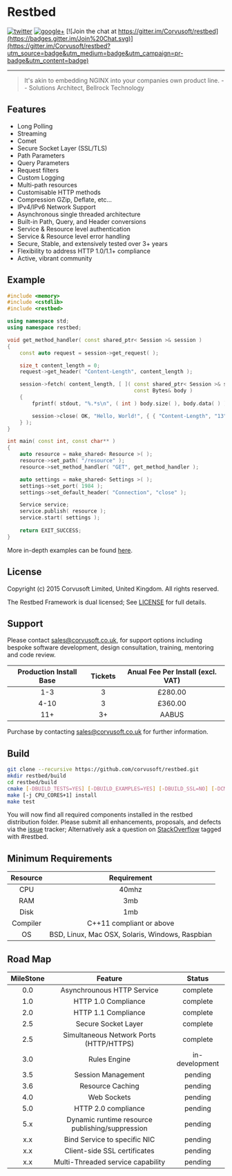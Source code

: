 # Restbed 

[![twitter][1.1]][1]
[![google+][2.1]][2]
[![Join the chat at https://gitter.im/Corvusoft/restbed](https://badges.gitter.im/Join%20Chat.svg)](https://gitter.im/Corvusoft/restbed?utm_source=badge&utm_medium=badge&utm_campaign=pr-badge&utm_content=badge)

[1.1]: http://i.imgur.com/tXSoThF.png (twitter icon with padding)
[2.1]: http://i.imgur.com/yCsTjba.png (google plus icon with padding)

[1]: http://www.twitter.com/corvusoft
[2]: https://plus.google.com/+CorvusoftCoUkSolutions

----------

> It's akin to embedding NGINX into your companies own product line.
>                                                       -- Solutions Architect, Bellrock Technology

## Features

 - Long Polling
 - Streaming
 - Comet
 - Secure Socket Layer (SSL/TLS)
 - Path Parameters
 - Query Parameters
 - Request filters
 - Custom Logging
 - Multi-path resources
 - Customisable HTTP methods
 - Compression GZip, Deflate, etc...
 - IPv4/IPv6 Network Support
 - Asynchronous single threaded architecture
 - Built-in Path, Query, and Header conversions
 - Service & Resource level authentication
 - Service & Resource level error handling
 - Secure, Stable, and extensively tested over 3+ years
 - Flexibility to address HTTP 1.0/1.1+ compliance
 - Active, vibrant community

## Example

```C++
#include <memory>
#include <cstdlib>
#include <restbed>

using namespace std;
using namespace restbed;

void get_method_handler( const shared_ptr< Session >& session )
{
    const auto request = session->get_request( );

    size_t content_length = 0;
    request->get_header( "Content-Length", content_length );

    session->fetch( content_length, [ ]( const shared_ptr< Session >& session,
                                         const Bytes& body )
    {
        fprintf( stdout, "%.*s\n", ( int ) body.size( ), body.data( ) );

        session->close( OK, "Hello, World!", { { "Content-Length", "13" } } );
    } );
}

int main( const int, const char** )
{
    auto resource = make_shared< Resource >( );
    resource->set_path( "/resource" );
    resource->set_method_handler( "GET", get_method_handler );

    auto settings = make_shared< Settings >( );
    settings->set_port( 1984 );
    settings->set_default_header( "Connection", "close" );

    Service service;
    service.publish( resource );
    service.start( settings );
    
    return EXIT_SUCCESS;
}
```

More in-depth examples can be found [here](https://github.com/Corvusoft/restbed/tree/master/example).

## License

Copyright (c) 2015 Corvusoft Limited, United Kingdom. All rights reserved. 

The Restbed Framework is dual licensed; See [LICENSE](LICENSE) for full details.

## Support

Please contact sales@corvusoft.co.uk, for support options including bespoke software development, design consultation, training, mentoring and code review.

| Production Install Base   |        Tickets      |    Anual Fee Per Install (excl. VAT)    |
| :-----------------------: |:-------------------:|:---------------------------------------:| 
|            1-3            |          3          |                £280.00                  | 
|            4-10           |          3          |                £360.00                  |
|             11+           |          3+         |                 AABUS                   |                

Purchase by contacting sales@corvusoft.co.uk for further information.

## Build


```bash
git clone --recursive https://github.com/corvusoft/restbed.git
mkdir restbed/build
cd restbed/build
cmake [-DBUILD_TESTS=YES] [-DBUILD_EXAMPLES=YES] [-DBUILD_SSL=NO] [-DCMAKE_INSTALL_PREFIX=/output-directory] ..
make [-j CPU_CORES+1] install
make test
```

You will now find all required components installed in the restbed distribution folder.  Please submit all enhancements, proposals, and defects via the [issue](http://github.com/corvusoft/restbed/issues) tracker; Alternatively ask a question on [StackOverflow](http://stackoverflow.com/) tagged with #restbed.

## Minimum Requirements

|     Resource   |                   Requirement                   |
|:--------------:|:-----------------------------------------------:| 
|       CPU      |                    40mhz                        |
|       RAM      |                     3mb                         |
|       Disk     |                     1mb                         |
|     Compiler   |          C++11 compliant or above               |
|        OS      | BSD, Linux, Mac OSX, Solaris, Windows, Raspbian |

## Road Map

|   MileStone   |                   Feature                       |      Status     |
|:-------------:|:-----------------------------------------------:|:---------------:| 
|     0.0       |         Asynchrounous HTTP Service              |     complete    |
|     1.0       |             HTTP 1.0 Compliance                 |     complete    |
|     2.0       |             HTTP 1.1 Compliance                 |     complete    |
|     2.5       |             Secure Socket Layer                 |     complete    |
|     2.5       |     Simultaneous Network Ports (HTTP/HTTPS)     |     complete    |
|     3.0       |                 Rules Engine                    |  in-development |
|     3.5       |             Session Management                  |     pending     |
|     3.6       |               Resource Caching                  |     pending     |
|     4.0       |                 Web Sockets                     |     pending     |
|     5.0       |             HTTP 2.0 compliance                 |     pending     |
|     5.x       | Dynamic runtime resource publishing/suppression |     pending     |
|     x.x       |         Bind Service to specific NIC            |     pending     |
|     x.x       |         Client-side SSL certificates            |     pending     |
|     x.x       |      Multi-Threaded service capability          |     pending     |
